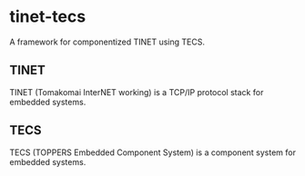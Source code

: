 # tinet-tecs
A framework for componentized TINET using TECS.

## TINET
TINET (Tomakomai InterNET working) is a TCP/IP protocol stack for embedded systems.

## TECS
TECS (TOPPERS Embedded Component System) is a component system for embedded systems.

